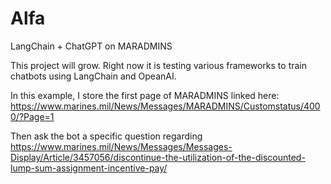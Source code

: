 # Alfa
LangChain + ChatGPT on MARADMINS

This project will grow. Right now it is testing various frameworks to train chatbots using LangChain and OpeanAI.

In this example, I store the first page of MARADMINS linked here: https://www.marines.mil/News/Messages/MARADMINS/Customstatus/4000/?Page=1

Then ask the bot a specific question regarding https://www.marines.mil/News/Messages/Messages-Display/Article/3457056/discontinue-the-utilization-of-the-discounted-lump-sum-assignment-incentive-pay/ 
